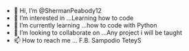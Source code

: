 - 👋 Hi, I’m @ShermanPeabody12
- 👀 I’m interested in ...Learning how to code 
- 🌱 I’m currently learning ...how to code with Python
- 💞️ I’m looking to collaborate on ...Any project i will be taught 
- 📫 How to reach me ... F.B. Sampodio TeteyS

<!---
ShermanPeabody12/ShermanPeabody12 is a ✨ special ✨ repository because its `README.md` (this file) appears on your GitHub profile.
You can click the Preview link to take a look at your changes.
--->
